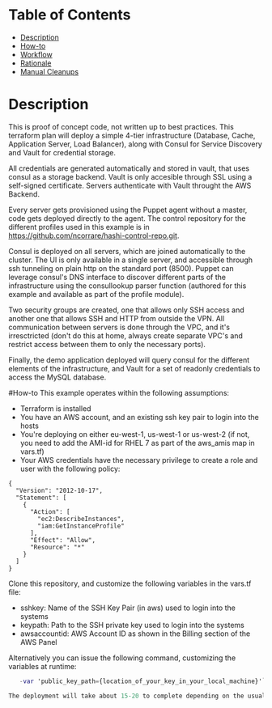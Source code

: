Table of Contents
=================

* [Description](#description)
* [How-to](#how-to)
* [Workflow](#workflow)
* [Rationale](#rationale)
* [Manual Cleanups](#manual-cleanups)

# Description
This is proof of concept code, not written up to best practices.
This terraform plan will deploy a simple 4-tier infrastructure (Database, Cache, Application Server, Load Balancer), along with Consul for Service Discovery and Vault for credential storage.

All credentials are generated automatically and stored in vault, that uses consul as a storage backend. Vault is only accesible through SSL using a self-signed certificate. Servers authenticate with Vault throught the AWS Backend.

Every server gets provisioned using the Puppet agent without a master, code gets deployed directly to the agent. The control repository for the different profiles used in this example is in https://github.com/ncorrare/hashi-control-repo.git.

Consul is deployed on all servers, which are joined automatically to the cluster. The UI is only available in a single server, and accessible through ssh tunneling on plain http on the standard port (8500). Puppet can leverage consul's DNS interface to discover different parts of the infrastructure using the consullookup parser function (authored for this example and available as part of the profile module).

Two security groups are created, one that allows only SSH access and another one that allows SSH and HTTP from outside the VPN. All communication between servers is done through the VPC, and it's irresctricted (don't do this at home, always create separate VPC's and restrict access between them to only the necessary ports).

Finally, the demo application deployed will query consul for the different elements of the infrastructure, and Vault for a set of readonly credentials to access the MySQL database.

#How-to
This example operates within the following assumptions:
- Terraform is installed
- You have an AWS account, and an existing ssh key pair to login into the hosts
- You're deploying on either eu-west-1, us-west-1 or us-west-2 (if not, you need to add the AMI-id for RHEL 7 as part of the aws_amis map in vars.tf)
- Your AWS credentials have the necessary privilege to create a role and user with the following policy:
```
{
  "Version": "2012-10-17",
  "Statement": [
    {
      "Action": [
        "ec2:DescribeInstances",
        "iam:GetInstanceProfile"
      ],
      "Effect": "Allow",
      "Resource": "*"
    }
  ]
}
```

Clone this repository, and customize the following variables in the vars.tf file:
- sshkey: Name of the SSH Key Pair (in aws) used to login into the systems
- keypath: Path to the SSH private key used to login into the systems
- awsaccountid: AWS Account ID as shown in the Billing section of the AWS Panel

Alternatively you can issue the following command, customizing the variables at runtime:
```terraform apply -var 'key_name={your_aws_key_name}' \
   -var 'public_key_path={location_of_your_key_in_your_local_machine}'``` 

The deployment will take about 15-20 to complete depending on the usual factors. Once the deployment is finished it will return the list of hosts deployed. You can ssh into each host individually to explore how they were configured, issuing an ssh ec2-user@${host} -i ${path to the private key}. To access the consul UI, ssh ec2-user@${consulhost} -i ${path to the private key} -L 8500:localhost:8500, and then open http://localhost:8500/ in a browser.
